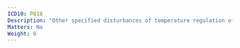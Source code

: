 ```yaml
---
ICD10: P818
Description: "Other specified disturbances of temperature regulation of newborn"
Matters: No
Weight: 0
---
```

